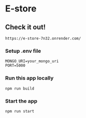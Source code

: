 # E-store

## Check it out!
```https://e-store-7n32.onrender.com/```


### Setup .env file

```shell
MONGO_URI=your_mongo_uri
PORT=5000
```

### Run this app locally

```shell
npm run build
```

### Start the app

```shell
npm run start
```
